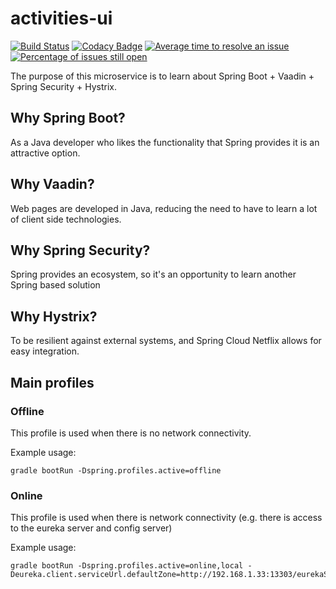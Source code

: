 # activities-ui
[![Build Status](https://travis-ci.org/mahanhz/activities-ui-app.svg?branch=master)](https://travis-ci.org/mahanhz/activities-ui-app)
[![Codacy Badge](https://api.codacy.com/project/badge/Grade/b577171d4ff34477a272dd5012c61304)](https://www.codacy.com/app/mahanhz/activities-ui-app?utm_source=github.com&amp;utm_medium=referral&amp;utm_content=mahanhz/activities-ui-app&amp;utm_campaign=Badge_Grade)
[![Average time to resolve an issue](http://isitmaintained.com/badge/resolution/mahanhz/activities-ui-app.svg)](http://isitmaintained.com/project/mahanhz/activities-ui-app "Average time to resolve an issue")
[![Percentage of issues still open](http://isitmaintained.com/badge/open/mahanhz/activities-ui-app.svg)](http://isitmaintained.com/project/mahanhz/activities-ui-app "Percentage of issues still open")

The purpose of this microservice is to learn about Spring Boot + Vaadin + Spring Security + Hystrix.

## Why Spring Boot?
As a Java developer who likes the functionality that Spring provides it is an attractive option.

## Why Vaadin?
Web pages are developed in Java, reducing the need to have to learn a lot of client side technologies.

## Why Spring Security?
Spring provides an ecosystem, so it's an opportunity to learn another Spring based solution

## Why Hystrix?
To be resilient against external systems, and Spring Cloud Netflix allows for easy integration.

## Main profiles

### Offline
This profile is used when there is no network connectivity.

Example usage: 
```
gradle bootRun -Dspring.profiles.active=offline
```

### Online
This profile is used when there is network connectivity (e.g. there is access to the eureka server and config server)

Example usage:
```
gradle bootRun -Dspring.profiles.active=online,local -Deureka.client.serviceUrl.defaultZone=http://192.168.1.33:13303/eurekaServer/eureka/,http://192.168.1.34:13303/eurekaServer/eureka/
```
